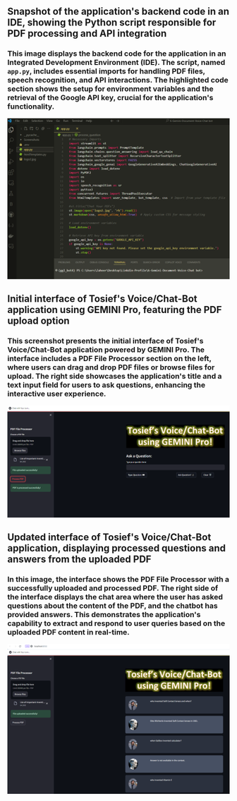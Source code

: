 ## **Snapshot of the application's backend code in an IDE, showing the Python script responsible for PDF processing and API integration**
### **This image displays the backend code for the application in an Integrated Development Environment (IDE). The script, named `app.py`, includes essential imports for handling PDF files, speech recognition, and API interactions. The highlighted code section shows the setup for environment variables and the retrieval of the Google API key, crucial for the application's functionality.**
![Snapshot of the application's backend code in an IDE, showing the Python script responsible for PDF processing and API integration](Screenshots/1.png)


## **Initial interface of Tosief's Voice/Chat-Bot application using GEMINI Pro, featuring the PDF upload option**
### **This screenshot presents the initial interface of Tosief's Voice/Chat-Bot application powered by GEMINI Pro. The interface includes a PDF File Processor section on the left, where users can drag and drop PDF files or browse files for upload. The right side showcases the application's title and a text input field for users to ask questions, enhancing the interactive user experience.**
![Initial interface of Tosief's Voice/Chat-Bot application using GEMINI Pro, featuring the PDF upload option](Screenshots/2.png)


## **Updated interface of Tosief's Voice/Chat-Bot application, displaying processed questions and answers from the uploaded PDF**
### **In this image, the interface shows the PDF File Processor with a successfully uploaded and processed PDF. The right side of the interface displays the chat area where the user has asked questions about the content of the PDF, and the chatbot has provided answers. This demonstrates the application's capability to extract and respond to user queries based on the uploaded PDF content in real-time.**
![Updated interface of Tosief's Voice/Chat-Bot application, displaying processed questions and answers from the uploaded PDF](Screenshots/3.png)

